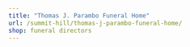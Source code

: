```yaml
---
title: "Thomas J. Parambo Funeral Home"
url: /summit-hill/thomas-j-parambo-funeral-home/
shop: funeral directors
---
```

